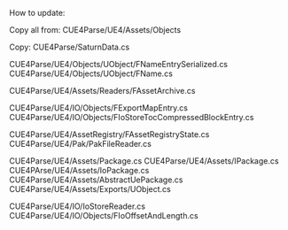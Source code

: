 How to update:

Copy all from:
CUE4Parse/UE4/Assets/Objects

Copy:
CUE4Parse/SaturnData.cs

CUE4Parse/UE4/Objects/UObject/FNameEntrySerialized.cs
CUE4Parse/UE4/Objects/UObject/FName.cs

CUE4Parse/UE4/Assets/Readers/FAssetArchive.cs

CUE4Parse/UE4/IO/Objects/FExportMapEntry.cs
CUE4Parse/UE4/IO/Objects/FIoStoreTocCompressedBlockEntry.cs

CUE4Parse/UE4/AssetRegistry/FAssetRegistryState.cs
CUE4Parse/UE4/Pak/PakFileReader.cs

CUE4Parse/UE4/Assets/Package.cs
CUE4Parse/UE4/Assets/IPackage.cs
CUE4PArse/UE4/Assets/IoPackage.cs
CUE4Parse/UE4/Assets/AbstractUePackage.cs
CUE4Parse/UE4/Assets/Exports/UObject.cs

CUE4Parse/UE4/IO/IoStoreReader.cs
CUE4Parse/UE4/IO/Objects/FIoOffsetAndLength.cs